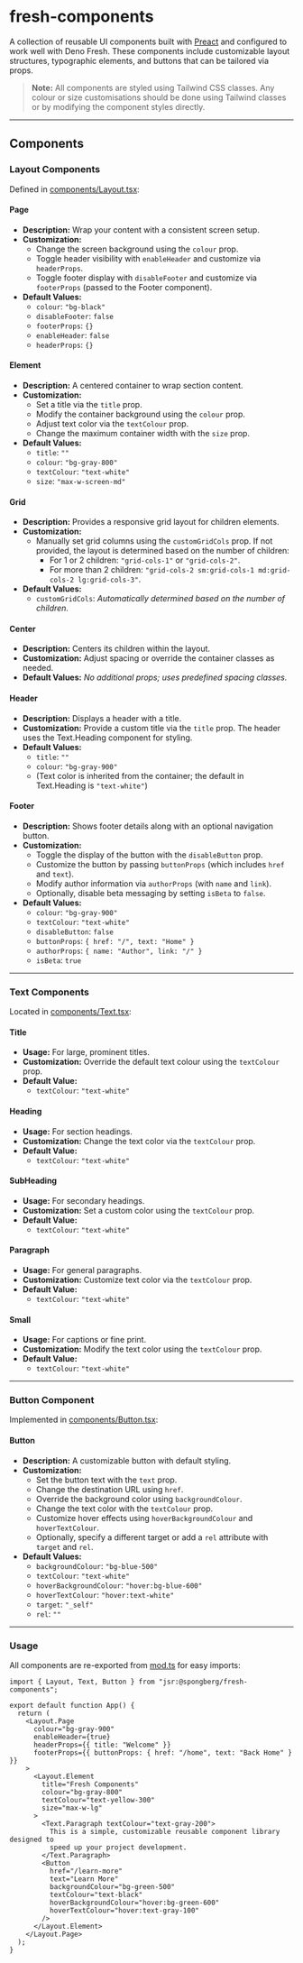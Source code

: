# fresh-components

A collection of reusable UI components built with [Preact](https://preactjs.com/) and configured to work well with Deno Fresh. These components include customizable layout structures, typographic elements, and buttons that can be tailored via props.

> **Note:** All components are styled using Tailwind CSS classes. Any colour or size customisations should be done using Tailwind classes or by modifying the component styles directly.

---

## Components

### Layout Components

Defined in [components/Layout.tsx](components/Layout.tsx):

#### Page

- **Description:** Wrap your content with a consistent screen setup.
- **Customization:**
  - Change the screen background using the `colour` prop.
  - Toggle header visibility with `enableHeader` and customize via `headerProps`.
  - Toggle footer display with `disableFooter` and customize via `footerProps` (passed to the Footer component).
- **Default Values:**
  - `colour`: `"bg-black"`
  - `disableFooter`: `false`
  - `footerProps`: `{}`
  - `enableHeader`: `false`
  - `headerProps`: `{}`

#### Element

- **Description:** A centered container to wrap section content.
- **Customization:**
  - Set a title via the `title` prop.
  - Modify the container background using the `colour` prop.
  - Adjust text color via the `textColour` prop.
  - Change the maximum container width with the `size` prop.
- **Default Values:**
  - `title`: `""`
  - `colour`: `"bg-gray-800"`
  - `textColour`: `"text-white"`
  - `size`: `"max-w-screen-md"`

#### Grid

- **Description:** Provides a responsive grid layout for children elements.
- **Customization:**
  - Manually set grid columns using the `customGridCols` prop. If not provided, the layout is determined based on the number of children:
    - For 1 or 2 children: `"grid-cols-1"` or `"grid-cols-2"`.
    - For more than 2 children: `"grid-cols-2 sm:grid-cols-1 md:grid-cols-2 lg:grid-cols-3"`.
- **Default Values:**
  - `customGridCols`: *Automatically determined based on the number of children.*

#### Center

- **Description:** Centers its children within the layout.
- **Customization:** Adjust spacing or override the container classes as needed.
- **Default Values:** *No additional props; uses predefined spacing classes.*

#### Header

- **Description:** Displays a header with a title.
- **Customization:** Provide a custom title via the `title` prop. The header uses the Text.Heading component for styling.
- **Default Values:**
  - `title`: `""`
  - `colour`: `"bg-gray-900"`  
  - (Text color is inherited from the container; the default in Text.Heading is `"text-white"`)

#### Footer

- **Description:** Shows footer details along with an optional navigation button.
- **Customization:**
  - Toggle the display of the button with the `disableButton` prop.
  - Customize the button by passing `buttonProps` (which includes `href` and `text`).
  - Modify author information via `authorProps` (with `name` and `link`).
  - Optionally, disable beta messaging by setting `isBeta` to `false`.
- **Default Values:**
  - `colour`: `"bg-gray-900"`
  - `textColour`: `"text-white"`
  - `disableButton`: `false`
  - `buttonProps`: `{ href: "/", text: "Home" }`
  - `authorProps`: `{ name: "Author", link: "/" }`
  - `isBeta`: `true`

---

### Text Components

Located in [components/Text.tsx](components/Text.tsx):

#### Title

- **Usage:** For large, prominent titles.
- **Customization:** Override the default text colour using the `textColour` prop.
- **Default Value:**
  - `textColour`: `"text-white"`

#### Heading

- **Usage:** For section headings.
- **Customization:** Change the text color via the `textColour` prop.
- **Default Value:**
  - `textColour`: `"text-white"`

#### SubHeading

- **Usage:** For secondary headings.
- **Customization:** Set a custom color using the `textColour` prop.
- **Default Value:**
  - `textColour`: `"text-white"`

#### Paragraph

- **Usage:** For general paragraphs.
- **Customization:** Customize text color via the `textColour` prop.
- **Default Value:**
  - `textColour`: `"text-white"`

#### Small

- **Usage:** For captions or fine print.
- **Customization:** Modify the text color using the `textColour` prop.
- **Default Value:**
  - `textColour`: `"text-white"`

---

### Button Component

Implemented in [components/Button.tsx](components/Button.tsx):

#### Button

- **Description:** A customizable button with default styling.
- **Customization:**
  - Set the button text with the `text` prop.
  - Change the destination URL using `href`.
  - Override the background color using `backgroundColour`.
  - Change the text color with the `textColour` prop.
  - Customize hover effects using `hoverBackgroundColour` and `hoverTextColour`.
  - Optionally, specify a different target or add a `rel` attribute with `target` and `rel`.
- **Default Values:**
  - `backgroundColour`: `"bg-blue-500"`
  - `textColour`: `"text-white"`
  - `hoverBackgroundColour`: `"hover:bg-blue-600"`
  - `hoverTextColour`: `"hover:text-white"`
  - `target`: `"_self"`
  - `rel`: `""`

---

### Usage

All components are re-exported from [mod.ts](mod.ts) for easy imports:

```tsx
import { Layout, Text, Button } from "jsr:@spongberg/fresh-components";

export default function App() {
  return (
    <Layout.Page
      colour="bg-gray-900"
      enableHeader={true}
      headerProps={{ title: "Welcome" }}
      footerProps={{ buttonProps: { href: "/home", text: "Back Home" } }}
    >
      <Layout.Element
        title="Fresh Components"
        colour="bg-gray-800"
        textColour="text-yellow-300"
        size="max-w-lg"
      >
        <Text.Paragraph textColour="text-gray-200">
          This is a simple, customizable reusable component library designed to
          speed up your project development.
        </Text.Paragraph>
        <Button
          href="/learn-more"
          text="Learn More"
          backgroundColour="bg-green-500"
          textColour="text-black"
          hoverBackgroundColour="hover:bg-green-600"
          hoverTextColour="hover:text-gray-100"
        />
      </Layout.Element>
    </Layout.Page>
  );
}
```
